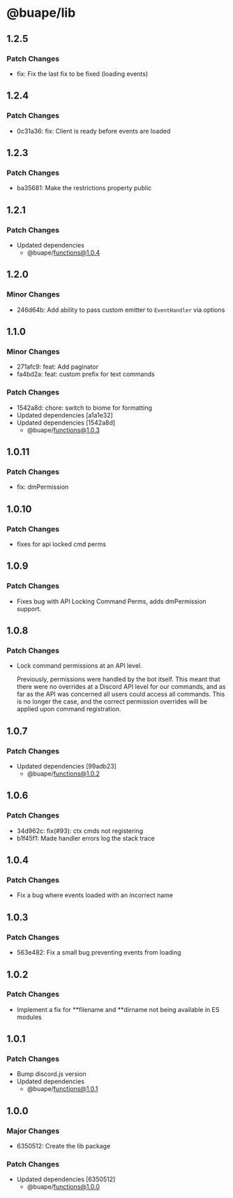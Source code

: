 # @buape/lib

## 1.2.5

### Patch Changes

- fix: Fix the last fix to be fixed (loading events)

## 1.2.4

### Patch Changes

- 0c31a36: fix: Client is ready before events are loaded

## 1.2.3

### Patch Changes

- ba35681: Make the restrictions property public

## 1.2.1

### Patch Changes

- Updated dependencies
  - @buape/functions@1.0.4

## 1.2.0

### Minor Changes

- 246d64b: Add ability to pass custom emitter to `EventHandler` via options

## 1.1.0

### Minor Changes

- 271afc9: feat: Add paginator
- fa4bd2a: feat: custom prefix for text commands

### Patch Changes

- 1542a8d: chore: switch to biome for formatting
- Updated dependencies [a1a1e32]
- Updated dependencies [1542a8d]
  - @buape/functions@1.0.3

## 1.0.11

### Patch Changes

- fix: dmPermission

## 1.0.10

### Patch Changes

- fixes for api locked cmd perms

## 1.0.9

### Patch Changes

- Fixes bug with API Locking Command Perms, adds dmPermission support.

## 1.0.8

### Patch Changes

- Lock command permissions at an API level.

  Previously, permissions were handled by the bot itself. This meant that there were no overrides at a Discord API level for our commands, and as far as the API was concerned all users could access all commands. This is no longer the case, and the correct permission overrides will be applied upon command registration.

## 1.0.7

### Patch Changes

- Updated dependencies [99adb23]
  - @buape/functions@1.0.2

## 1.0.6

### Patch Changes

- 34d962c: fix(#93): ctx cmds not registering
- b1f45f1: Made handler errors log the stack trace

## 1.0.4

### Patch Changes

- Fix a bug where events loaded with an incorrect name

## 1.0.3

### Patch Changes

- 563e482: Fix a small bug preventing events from loading

## 1.0.2

### Patch Changes

- Implement a fix for **filename and **dirname not being available in ES modules

## 1.0.1

### Patch Changes

- Bump discord.js version
- Updated dependencies
  - @buape/functions@1.0.1

## 1.0.0

### Major Changes

- 6350512: Create the lib package

### Patch Changes

- Updated dependencies [6350512]
  - @buape/functions@1.0.0
